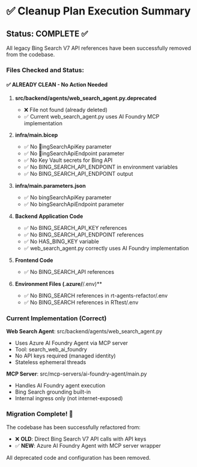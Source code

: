 # ✅ Cleanup Plan Execution Summary

## Status: COMPLETE ✅

All legacy Bing Search V7 API references have been successfully removed from the codebase.

### Files Checked and Status:

#### ✅ ALREADY CLEAN - No Action Needed

1. **src/backend/agents/web_search_agent.py.deprecated**
   - ❌ File not found (already deleted)
   - ✅ Current web_search_agent.py uses AI Foundry MCP implementation

2. **infra/main.bicep**
   - ✅ No ingSearchApiKey parameter
   - ✅ No ingSearchApiEndpoint parameter
   - ✅ No Key Vault secrets for Bing API
   - ✅ No BING_SEARCH_API_ENDPOINT in environment variables
   - ✅ No BING_SEARCH_API_ENDPOINT output

3. **infra/main.parameters.json**
   - ✅ No bingSearchApiKey parameter
   - ✅ No bingSearchApiEndpoint parameter

4. **Backend Application Code**
   - ✅ No BING_SEARCH_API_KEY references
   - ✅ No BING_SEARCH_API_ENDPOINT references
   - ✅ No HAS_BING_KEY variable
   - ✅ web_search_agent.py correctly uses AI Foundry implementation

5. **Frontend Code**
   - ✅ No BING_SEARCH_API references

6. **Environment Files (.azure/**/.env)**
   - ✅ No BING_SEARCH references in rt-agents-refactor/.env
   - ✅ No BING_SEARCH references in RTtest/.env

### Current Implementation (Correct)

**Web Search Agent**: src/backend/agents/web_search_agent.py
- Uses Azure AI Foundry Agent via MCP server
- Tool: search_web_ai_foundry
- No API keys required (managed identity)
- Stateless ephemeral threads

**MCP Server**: src/mcp-servers/ai-foundry-agent/main.py
- Handles AI Foundry agent execution
- Bing Search grounding built-in
- Internal ingress only (not internet-exposed)

### Migration Complete! 🎉

The codebase has been successfully refactored from:
- ❌ **OLD**: Direct Bing Search V7 API calls with API keys
- ✅ **NEW**: Azure AI Foundry Agent with MCP server wrapper

All deprecated code and configuration has been removed.
